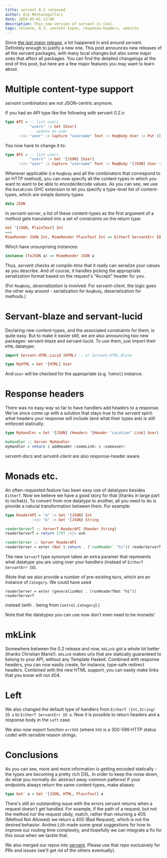 ```yaml
---
title: servant 0.3 released
author: Alp Mestanogullari
date: 2050-05-01 13:00
description: This new version of servant is cool.
tags: release, 0.3, content-types, response-headers, website
---
```


Since [the last major release](http://alpmestan.com/posts/2014-12-09-rethinking-webservices-apis-haskell.html),
a lot happened in and around *servant*. Definitely enough to justify a new one.
This post announces new releases of all the servant packages, with many local
changes but also some major ones that affect all packages. You can find the
detailed changelogs at the end of this post, but here are a few major features
you may want to learn about.

# Multiple content-type support

*servant* combinators are not JSON-centric anymore.

If you had an API type like the following with servant *0.2.x*:

``` haskell
type API = -- list users
           "users" :> Get [User]
           -- update an user
      :<|> "user" :> Capture "username" Text :> ReqBody User :> Put ()
```

You now have to change it to:

``` haskell
type API = -- list users
           "users" :> Get '[JSON] [User]
      :<|> "user" :> Capture "username" Text :> ReqBody '[JSON] User :> Put '[JSON] ()
```

Wherever applicable (i.e `ReqBody` and all the combinators that correspond to
an HTTP method), you can now specify all the content types in which you
want to want to be able to encode/decode values. As you can see, we use the
`DataKinds` GHC extension to let you specify a type-level list of
content-types, which are simple dummy types:

``` haskell
data JSON
```

In *servant-server*, a list of these content-types as the first argument of a
method gets translated into a set of constraints on the return type:

``` haskell
Get '[JSON, PlainText] Int
==>
MimeRender JSON Int, MimeRender PlainText Int => EitherT ServantErr IO Int
```

Which have unsurprising instances:

``` haskell
instance (ToJSON a) => MimeRender JSON a
```

Thus, *servant* checks at _compile-time_ that it really can serialize your
values as you describe. And of course, it handles picking the appropriate
serialization format based on the request's "Accept" header for you.

(For `ReqBody`, _deserialization_ is involved. For *servant-client*, the logic
 goes the other way around - serialization for `ReqBody`, deserialization for
 methods.)

# Servant-blaze and servant-lucid

Declaring new content-types, and the associated constraints for them, is quite
easy. But to make it easier still, we are also announcing two new packages:
servant-blaze and servant-lucid. To use them, just import their `HTML`
datatype:

``` haskell
import Servant.HTML.Lucid (HTML) -- or Servant.HTML.Blaze

type MyHTML = Get '[HTML] User
```

And `User` will be checked for the appropriate (e.g. `ToHtml`) instance.

# Response headers

There was no easy way so far to have handlers add headers to a response. We've
since come up with a solution that stays true to the *servant* spirit: _what_
headers your response will include (and what their types are) is still enforced
statically:

``` haskell
type MyHandler = Get '[JSON] (Headers '[Header "Location" Link] User)

myHandler :: Server MyHandler
myHandler = return $ addHeader <someLink> $ <someuser>
```

*servant-docs* and *servant-client* are also response-header aware.

# Monads etc.

An often-requested feature has been easy use of datatypes besides `EitherT`. Now
we believe we have a good story for that (thanks in large part to rschatz). To
convert from one datatype to another, all you need to do is provide a natural
transformation between them. For example:

``` haskell
type ReaderAPI = "a" :> Get '[JSON] Int
            :<|> "b" :> Get '[JSON] String

readerServerT :: ServerT ReaderAPI (Reader String)
readerServerT = return 1797 :<|> ask

readerServer :: Server ReaderAPI
readerServer = enter (Nat $ return . (`runReader` "hi")) readerServerT
```
The new `ServerT` type synonym takes an extra paramer that represents what
datatype you are using over your handlers (instead of `EitherT ServantErr IO`).

(Note that we also provide a number of pre-existing `Nat`s, which are an
 instance of `Category`. We could have used

```
readerServer = enter (generalizeNat . (runReaderTNat "hi")) readerServerT
```
instead (with `.` being from `Control.Category`).)

Note that the datatypes you can use now don't even need to be monads!

# mkLink

Somewhere between the 0.2 release and now, `mkLink` got a whole lot better
(thanks Christian Marie!). `mkLink` makes urls that are statically guaranteed
to belong to your API, without any Template Haskell. Combined with response
headers, you can now easily create, for instance, type-safe redirect headers.
Combined with the new HTML support, you can easily make links that you know
will not 404.

# Left

We also changed the default type of handlers from `EitherT (Int,String) IO a` to
`EitherT ServantErr IO a`. Now it is possible to return headers and a response
body in the `Left` case.

We also now export function `errXXX` (where `XXX` is a 300-599 HTTP status code)
with sensible reason strings.

# Conclusions

As you can see, more and more information is getting encoded statically - the
types are becoming a pretty rich DSL. In order to keep the noise down, do what
you normally do: abstract away common patterns! If your endpoints always return
the same content-types, make aliases:

``` haskell
type Get' a = Get '[JSON, HTML, PlainText] a
```

There's still an outstanding issue with the errors servant returns when a
request doesn't get handled. For example, if the path of a request, but not the
method nor the request obdy, match, rather than returning a 405 (Method Not
Allowed) we return a 400 (Bad Request), which is not the desired behavior.
Andres Löh made some great suggestions for how to improve our routing time
complexity, and hopefully we can integrate a fix for this issue when we tackle
that.

We also merged our repos into [servant](https://github.com/haskell-servant/servant).
Please use that repo exclusively for PRs and issues (we'll get rid of the
others eventually).
